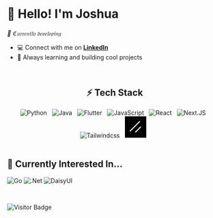 <h1 align="left">👋 Hello! I'm Joshua</h1>
<p><em>🚧 ℭ𝔲𝔯𝔯𝔢𝔫𝔱𝔩𝔶 𝔡𝔢𝔳𝔢𝔩𝔬𝔭𝔦𝔫𝔤 </em></p>

- 💻 Connect with me on **[LinkedIn](https://www.linkedin.com/in/jshmslf/)**
- 🌱 Always learning and building cool projects

<br>

<h2 align="center">⚡ Tech Stack</h2>

<div align="center"> 
<img src="https://cdn.jsdelivr.net/gh/devicons/devicon@latest/icons/python/python-original.svg" alt="Python" width="50" height="50"> &nbsp;
<img src="https://cdn.jsdelivr.net/gh/devicons/devicon@latest/icons/java/java-original.svg" alt="Java" width="50" height="50"> &nbsp;
<img src="https://cdn.jsdelivr.net/gh/devicons/devicon@latest/icons/flutter/flutter-original.svg" alt="Flutter" width="50" height="50"> &nbsp;
<img src="https://cdn.jsdelivr.net/gh/devicons/devicon@latest/icons/javascript/javascript-original.svg" alt="JavaScript" width="50" height="50"> &nbsp;
<img src="https://cdn.jsdelivr.net/gh/devicons/devicon@latest/icons/react/react-original.svg" alt="React" width="50" height="50"> &nbsp;
<img src="https://cdn.jsdelivr.net/gh/devicons/devicon@latest/icons/nextjs/nextjs-original.svg" alt="Next.JS" width="50" height="50"> &nbsp;
<img src="https://cdn.jsdelivr.net/gh/devicons/devicon@latest/icons/tailwindcss/tailwindcss-original.svg" alt="Tailwindcss" width="50" height="50"> &nbsp;
<img src="/assets/shadcnui.png" alt="Shadcn/UI" width="50" height="50"> &nbsp;
</div>

<br>

<h2>📖 Currently Interested In...</h2>

![Go](https://img.shields.io/badge/go-%2300ADD8.svg?style=for-the-badge&logo=go&logoColor=white)
![.Net](https://img.shields.io/badge/.NET-5C2D91?style=for-the-badge&logo=.net&logoColor=white)
![DaisyUI](https://img.shields.io/badge/daisyui-5A0EF8?style=for-the-badge&logo=daisyui&logoColor=white)

<br>

![Visitor Badge](https://visitor-badge.laobi.icu/badge?page_id=jshmslf)